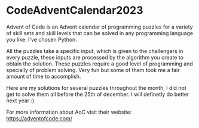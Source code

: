 # CodeAdventCalendar2023
Advent of Code is an Advent calendar of programming puzzles for a variety of skill sets and skill levels that can be solved in any programming language you like. I've chosen Python. 

All the puzzles take a specific input, which is given to the challengers in every puzzle, these inputs are processed by the algorithm you create to obtain the solution. These puzzles require a good level of programming and specially of problem solving. Very fun but some of them took me a fair amount of time to accomplish.  

Here are my solutions for several puzzles throughout the month, I did not get to solve them all before the 25th of december. I will definetly do better next year :)

For more information about AoC visit their website: https://adventofcode.com/
